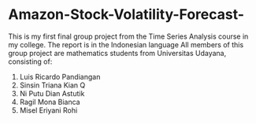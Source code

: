 # Amazon-Stock-Volatility-Forecast-
This is my first final group project from the Time Series Analysis course in my college. The report is in the Indonesian language
All members of this group project are mathematics students from Universitas Udayana, consisting of:
1. Luis Ricardo Pandiangan
2. Sinsin Triana Kian Q
3. Ni Putu Dian Astutik
4. Ragil Mona Bianca
5. Misel Eriyani Rohi
